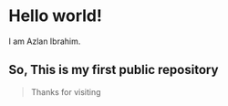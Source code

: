 # Hello world!
I am Azlan Ibrahim.

## So, This is my first public repository

> Thanks for visiting